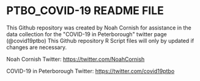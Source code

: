# PTBO_COVID-19 README FILE

This Github repository was created by Noah Cornish for assistance in the data collection for the "COVID-19 in Peterborough" twitter page (@covid19ptbo)
This Github repository R Script files will only by updated if changes are necessary.

Noah Cornish Twitter: https://twitter.com/NoahCornish

COVID-19 in Peterborough Twitter: https://twitter.com/covid19ptbo


